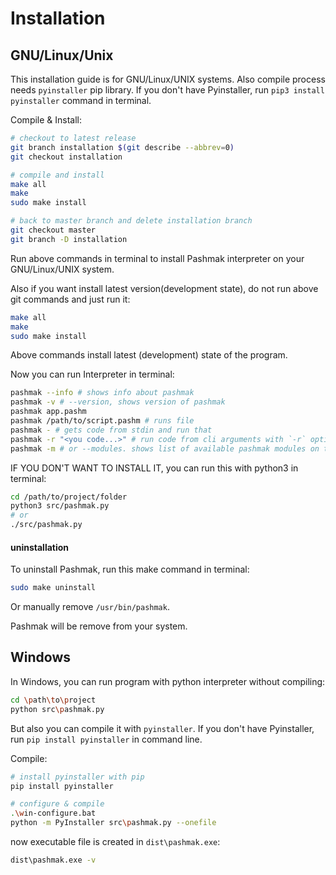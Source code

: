 # Installation

## GNU/Linux/Unix
This installation guide is for GNU/Linux/UNIX systems. Also compile process needs `pyinstaller` pip library.
If you don't have Pyinstaller, run `pip3 install pyinstaller` command in terminal.

Compile & Install:

```bash
# checkout to latest release
git branch installation $(git describe --abbrev=0)
git checkout installation

# compile and install
make all
make
sudo make install

# back to master branch and delete installation branch
git checkout master
git branch -D installation
```

Run above commands in terminal to install Pashmak interpreter on your GNU/Linux/UNIX system.

Also if you want install latest version(development state), do not run above git commands and just run it:

```bash
make all
make
sudo make install
```

Above commands install latest (development) state of the program.

Now you can run Interpreter in terminal:

```bash
pashmak --info # shows info about pashmak
pashmak -v # --version, shows version of pashmak
pashmak app.pashm
pashmak /path/to/script.pashm # runs file
pashmak - # gets code from stdin and run that
pashmak -r "<you code...>" # run code from cli arguments with `-r` option
pashmak -m # or --modules. shows list of available pashmak modules on the system
```

IF YOU DON'T WANT TO INSTALL IT, you can run this with python3 in terminal:

```bash
cd /path/to/project/folder
python3 src/pashmak.py
# or
./src/pashmak.py
```

#### uninstallation
To uninstall Pashmak, run this make command in terminal:

```bash
sudo make uninstall
```

Or manually remove `/usr/bin/pashmak`.

Pashmak will be remove from your system.

## Windows
In Windows, you can run program with python interpreter without compiling:

```bash
cd \path\to\project
python src\pashmak.py
```

But also you can compile it with `pyinstaller`. If you don't have Pyinstaller, run `pip install pyinstaller` in command line.

Compile:

```bash
# install pyinstaller with pip
pip install pyinstaller

# configure & compile
.\win-configure.bat
python -m PyInstaller src\pashmak.py --onefile
```

now executable file is created in `dist\pashmak.exe`:

```bash
dist\pashmak.exe -v
```
